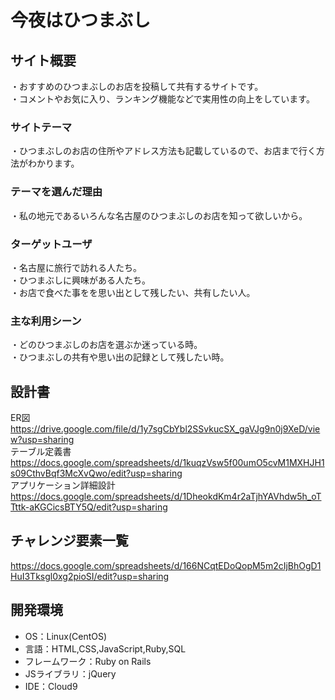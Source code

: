 # 今夜はひつまぶし

## サイト概要
・おすすめのひつまぶしのお店を投稿して共有するサイトです。<br>
・コメントやお気に入り、ランキング機能などで実用性の向上をしています。

### サイトテーマ
・ひつまぶしのお店の住所やアドレス方法も記載しているので、お店まで行く方法がわかります。

### テーマを選んだ理由
・私の地元であるいろんな名古屋のひつまぶしのお店を知って欲しいから。

### ターゲットユーザ
・名古屋に旅行で訪れる人たち。<br>
・ひつまぶしに興味がある人たち。<br>
・お店で食べた事をを思い出として残したい、共有したい人。

### 主な利用シーン
・どのひつまぶしのお店を選ぶか迷っている時。<br>
・ひつまぶしの共有や思い出の記録として残したい時。

## 設計書
ER図<br>
https://drive.google.com/file/d/1y7sgCbYbl2SSvkucSX_gaVJg9n0j9XeD/view?usp=sharing<br>
テーブル定義書<br>
https://docs.google.com/spreadsheets/d/1kuqzVsw5f00umO5cvM1MXHJH1s09CthvBqf3McXvQwo/edit?usp=sharing<br>
アプリケーション詳細設計<br>
https://docs.google.com/spreadsheets/d/1DheokdKm4r2aTjhYAVhdw5h_oTTttk-aKGCicsBTY5Q/edit?usp=sharing

## チャレンジ要素一覧
https://docs.google.com/spreadsheets/d/166NCqtEDoQopM5m2cIjBhOgD1HuI3Tksgl0xg2pioSI/edit?usp=sharing

## 開発環境
- OS：Linux(CentOS)
- 言語：HTML,CSS,JavaScript,Ruby,SQL
- フレームワーク：Ruby on Rails
- JSライブラリ：jQuery
- IDE：Cloud9